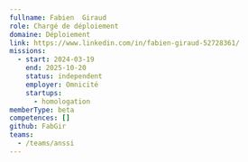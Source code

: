 ```yaml
---
fullname: Fabien  Giraud
role: Chargé de déploiement
domaine: Déploiement
link: https://www.linkedin.com/in/fabien-giraud-52728361/
missions:
  - start: 2024-03-19
    end: 2025-10-20
    status: independent
    employer: Omnicité
    startups:
      - homologation
memberType: beta
competences: []
github: FabGir
teams:
  - /teams/anssi
---
```

